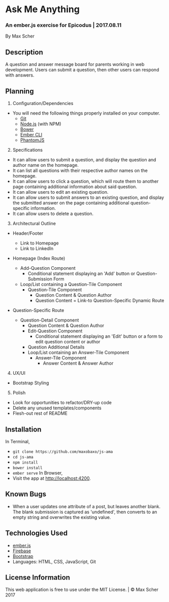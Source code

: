 # Ask Me Anything
### An ember.js exercise for Epicodus | 2017.08.11

By Max Scher

## Description

A question and answer message board for parents working in web development. Users can submit a question, then other users can respond with answers.

## Planning

1. Configuration/Dependencies
  * You will need the following things properly installed on your computer.
    * [Git](https://git-scm.com/)
    * [Node.js](https://nodejs.org/) (with NPM)
    * [Bower](https://bower.io/)
    * [Ember CLI](https://ember-cli.com/)
    * [PhantomJS](http://phantomjs.org/)

2. Specifications
  * It can allow users to submit a question, and display the question and author name on the homepage.
  * It can list all questions with their respective author names on the homepage.
  * It can allow users to click a question, which will route them to another page containing additional information about said question.
  * It can allow users to edit an existing question.
  * It can allow users to submit answers to an existing question, and display the submitted answer on the page containing additional question-specific information.
  * It can allow users to delete a question.

3. Architectural Outline
  * Header/Footer
    * Link to Homepage
    * Link to LinkedIn
  * Homepage (Index Route)
    * Add-Question Component
      * Conditional statement displaying an 'Add' button or Question-Submission Form
    * Loop/List containing a Question-Tile Component
      * Question-Tile Component
        * Question Content & Question Author
        * Question Content = Link-to Question-Specific Dynamic Route

  * Question-Specific Route
    * Question-Detail Component
      * Question Content & Question Author
      * Edit-Question Component
        * Conditional statement displaying an 'Edit' button or a form to edit question content or author
      * Question Additional Details
      * Loop/List containing an Answer-Tile Component
        * Answer-Tile Component
          * Answer Content & Answer Author

4. UX/UI
  * Bootstrap Styling

5. Polish
  * Look for opportunities to refactor/DRY-up code
  * Delete any unused templates/components
  * Flesh-out rest of README

## Installation
In Terminal,
  * `git clone https://github.com/maxobaxo/js-ama`
  * `cd js-ama`
  * `npm install`
  * `bower install`
  * `ember serve`
In Browser,
  * Visit the app at [http://localhost:4200](http://localhost:4200).

## Known Bugs
* When a user updates one attribute of a post, but leaves another blank. The blank submission is captured as 'undefined', then converts to an empty string and overwrites the existing value.

## Technologies Used
* [ember.js](http://emberjs.com/)
* [Firebase](https://firebase.google.com/)
* [Bootstrap](http://getbootstrap.com/)
* Languages: HTML, CSS, JavaScript, Git

## License Information
This web application is free to use under the MIT License. |
&copy; Max Scher 2017
